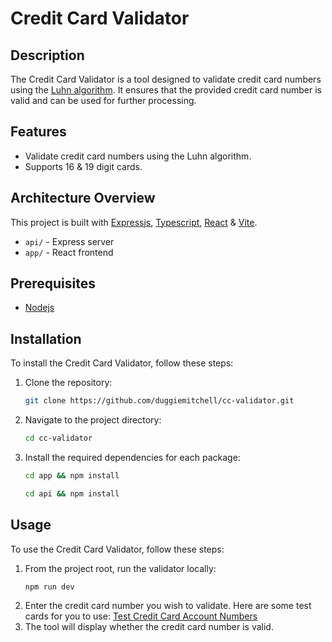 # Credit Card Validator

## Description

The Credit Card Validator is a tool designed to validate credit card numbers using the [Luhn algorithm](https://en.wikipedia.org/wiki/Luhn_algorithm). It ensures that the provided credit card number is valid and can be used for further processing.

## Features

- Validate credit card numbers using the Luhn algorithm.
- Supports 16 & 19 digit cards.

## Architecture Overview

This project is built with [Expressjs](https://expressjs.com/), [Typescript](https://www.typescriptlang.org/), [React](https://react.dev/) & [Vite](https://vitejs.dev/).

- `api/` - Express server
- `app/` - React frontend

## Prerequisites

- [Nodejs](https://nodejs.org/en)

## Installation

To install the Credit Card Validator, follow these steps:

1. Clone the repository:
   ```sh
   git clone https://github.com/duggiemitchell/cc-validator.git
   ```
2. Navigate to the project directory:
   ```sh
   cd cc-validator
   ```
3. Install the required dependencies for each package:
   ```sh
   cd app && npm install
   ```
   ```sh
   cd api && npm install
   ```

## Usage

To use the Credit Card Validator, follow these steps:

1. From the project root, run the validator locally:
   ```sh
   npm run dev
   ```
2. Enter the credit card number you wish to validate. Here are some test cards for you to use: [Test Credit Card Account Numbers](https://www.paypalobjects.com/en_GB/vhelp/paypalmanager_help/credit_card_numbers.htm)
3. The tool will display whether the credit card number is valid.
